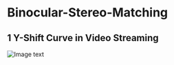 # Binocular-Stereo-Matching
## 1 Y-Shift Curve in Video Streaming
![Image text](https://github.com/jerryweihuajing/Binocular-Stereo-Matching/blob/main/Product/y-shift.png)
